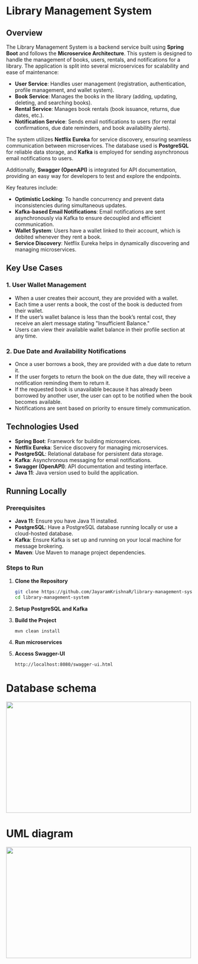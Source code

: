 # Library Management System

## Overview

The Library Management System is a backend service built using **Spring Boot** and follows the **Microservice Architecture**. This system is designed to handle the management of books, users, rentals, and notifications for a library. The application is split into several microservices for scalability and ease of maintenance:

- **User Service**: Handles user management (registration, authentication, profile management, and wallet system).
- **Book Service**: Manages the books in the library (adding, updating, deleting, and searching books).
- **Rental Service**: Manages book rentals (book issuance, returns, due dates, etc.).
- **Notification Service**: Sends email notifications to users (for rental confirmations, due date reminders, and book availability alerts).

The system utilizes **Netflix Eureka** for service discovery, ensuring seamless communication between microservices. The database used is **PostgreSQL** for reliable data storage, and **Kafka** is employed for sending asynchronous email notifications to users.

Additionally, **Swagger (OpenAPI)** is integrated for API documentation, providing an easy way for developers to test and explore the endpoints.

Key features include:
- **Optimistic Locking**: To handle concurrency and prevent data inconsistencies during simultaneous updates.
- **Kafka-based Email Notifications**: Email notifications are sent asynchronously via Kafka to ensure decoupled and efficient communication.
- **Wallet System**: Users have a wallet linked to their account, which is debited whenever they rent a book.
- **Service Discovery**: Netflix Eureka helps in dynamically discovering and managing microservices.

## Key Use Cases

### 1. **User Wallet Management**
- When a user creates their account, they are provided with a wallet.
- Each time a user rents a book, the cost of the book is deducted from their wallet.
- If the user’s wallet balance is less than the book’s rental cost, they receive an alert message stating "Insufficient Balance."
- Users can view their available wallet balance in their profile section at any time.

### 2. **Due Date and Availability Notifications**
- Once a user borrows a book, they are provided with a due date to return it.
- If the user forgets to return the book on the due date, they will receive a notification reminding them to return it.
- If the requested book is unavailable because it has already been borrowed by another user, the user can opt to be notified when the book becomes available.
- Notifications are sent based on priority to ensure timely communication.

## Technologies Used

- **Spring Boot**: Framework for building microservices.
- **Netflix Eureka**: Service discovery for managing microservices.
- **PostgreSQL**: Relational database for persistent data storage.
- **Kafka**: Asynchronous messaging for email notifications.
- **Swagger (OpenAPI)**: API documentation and testing interface.
- **Java 11**: Java version used to build the application.

## Running Locally

### Prerequisites

- **Java 11**: Ensure you have Java 11 installed.
- **PostgreSQL**: Have a PostgreSQL database running locally or use a cloud-hosted database.
- **Kafka**: Ensure Kafka is set up and running on your local machine for message brokering.
- **Maven**: Use Maven to manage project dependencies.

### Steps to Run

1. **Clone the Repository**

   ```bash
   git clone https://github.com/JayaramKrishnaR/library-management-system.git
   cd library-management-system

2. **Setup PostgreSQL and Kafka**
3. **Build the Project**
    ```bash
   mvn clean install
4. **Run microservices**
5. **Access Swagger-UI**
   ```bash
   http://localhost:8080/swagger-ui.html

# Database schema

<img src="img.png" width="500" height="300">



# UML diagram

<img src="img_1.png" width="500" height="300">